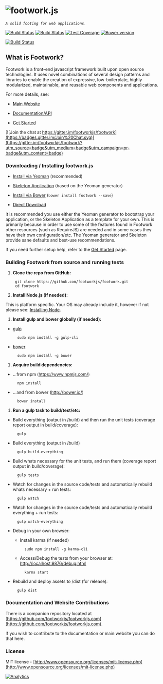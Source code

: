 ![footwork.js](https://raw.github.com/footworkjs/footwork/master/dist/gh-footwork-logo.png)
========

*```A solid footing for web applications.```*

[![Build Status](https://travis-ci.org/footworkjs/footwork.png?branch=master)](https://travis-ci.org/footworkjs/footwork) [![Build Status](https://saucelabs.com/buildstatus/reflectiv?r=4)](https://saucelabs.com/u/reflectiv) [![Test Coverage](https://coveralls.io/repos/github/footworkjs/footwork/badge.svg?branch=master)](https://coveralls.io/github/footworkjs/footwork) [![Bower version](https://badge.fury.io/bo/footwork.svg)](https://badge.fury.io/bo/footwork)

[![Build Status](https://saucelabs.com/browser-matrix/reflectiv.svg?r=7)](https://saucelabs.com/u/reflectiv)

## What is Footwork?

Footwork is a front-end javascript framework built upon open source technologies. It uses novel combinations of several design patterns and libraries to enable the creation of expressive, low-boilerplate, highly modularized, maintainable, and reusable web components and applications.

For more details, see:

* [Main Website](http://footworkjs.com/ "http://footworkjs.com")

* [Documentation/API](http://footworkjs.com/docs/list "Documentation and API information")

* [Get Started](http://footworkjs.com/get-started "Get Started")

[![Join the chat at https://gitter.im/footworkjs/footwork](https://badges.gitter.im/Join%20Chat.svg)](https://gitter.im/footworkjs/footwork?utm_source=badge&utm_medium=badge&utm_campaign=pr-badge&utm_content=badge)

### Downloading / Installing footwork.js

  * [Install via Yeoman](https://github.com/footworkjs/generator-footwork#readme "FootworkJS Yeoman Generator") (recommended)

  * [Skeleton Application](https://github.com/footworkjs/skeleton-app#readme "Skeleton Application") (based on the Yeoman generator)

  * [Install via Bower](http://footworkjs.com/get-started#bower) (```bower install footwork --save```)

  * [Direct Download](http://footworkjs.com/get-started#download)

It is recommended you use either the Yeoman generator to bootstrap your application, or the Skeleton Application as a template for your own. This is primarily because in order to use some of the features found in Footwork other resources (such as RequireJS) are needed and in some cases they have their own configuration/etc. The Yeoman generator and Skeleton provide sane defaults and best-use recommendations.

If you need further setup help, refer to the [Get Started](http://footworkjs.com/get-started "Get Started") page.

### Building Footwork from source and running tests

1. **Clone the repo from GitHub:**
  
        git clone https://github.com/footworkjs/footwork.git
        cd footwork

1. **Install Node.js (if needed):**

  This is platform specific. Your OS may already include it, however if not please see: [Installing Node](https://docs.npmjs.com/getting-started/installing-node).

1. **Install gulp and bower globally (if needed):**

  * [gulp](http://gulpjs.com/)
  
          sudo npm install -g gulp-cli

  * [bower](http://bower.io/)
  
          sudo npm install -g bower

1. **Acquire build dependencies:**

  * ...from npm (https://www.npmjs.com/)
  
          npm install

  * ...and from bower (http://bower.io/)
  
          bower install

1. **Run a gulp task to build/test/etc:**
  
  * Build everything (output in /build) and then run the unit tests (coverage report output in build/coverage):
  
          gulp

  * Build everything (output in /build)
  
          gulp build-everything

  * Build whats necessary for the unit tests, and run them (coverage report output in build/coverage):
  
          gulp tests

  * Watch for changes in the source code/tests and automatically rebuild whats necessary + run tests:
  
          gulp watch

  * Watch for changes in the source code/tests and automatically rebuild everything + run tests:
  
          gulp watch-everything

  * Debug in your own browser:
  
    * Install karma (if needed)

            sudo npm install -g karma-cli
          
    * Access/Debug the tests from your browser at: [http://localhost:9876/debug.html](http://localhost:9876/debug.html)

            karma start

  * Rebuild and deploy assets to /dist (for release):
  
          gulp dist

### Documentation and Website Contributions

There is a companion repository located at [https://github.com/footworkjs/footworkjs.com](https://github.com/footworkjs/footworkjs.com).

If you wish to contribute to the documentation or main website you can do that here.

### License

MIT license - [http://www.opensource.org/licenses/mit-license.php](http://www.opensource.org/licenses/mit-license.php)

[![Analytics](https://ga-beacon.appspot.com/UA-52543452-1/footwork/GITHUB-ROOT)](https://github.com/footworkjs/ga-beacon)
